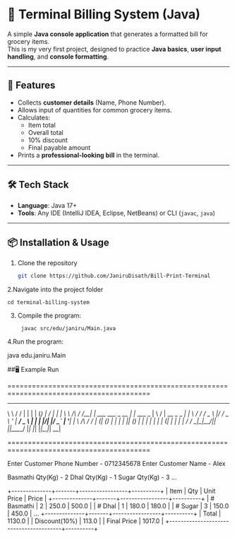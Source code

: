 # 🧾 Terminal Billing System (Java)

A simple **Java console application** that generates a formatted bill for grocery items.  
This is my very first project, designed to practice **Java basics**, **user input handling**, and **console formatting**.  

---

## 🚀 Features
- Collects **customer details** (Name, Phone Number).
- Allows input of quantities for common grocery items.
- Calculates:
  - Item total
  - Overall total
  - 10% discount
  - Final payable amount
- Prints a **professional-looking bill** in the terminal.

---

## 🛠️ Tech Stack
- **Language**: Java 17+  
- **Tools**: Any IDE (IntelliJ IDEA, Eclipse, NetBeans) or CLI (`javac`, `java`)

---

## 📦 Installation & Usage
1. Clone the repository
   
   ```bash
   git clone https://github.com/JaniruDisath/Bill-Print-Terminal

2.Navigate into the project folder

    cd terminal-billing-system

3. Compile the program:

        javac src/edu/janiru/Main.java

4.Run the program:

  java edu.janiru.Main


##🖥️ Example Run


=========================================================================================
   __          __  _                _           _   __  __            _
   \ \        / / | |              | |         (_) |  \/  |          | |
    \ \  /\  / /__| | ___ ___ _ __ | |_ ___     _  | \  / | __ _ _ __| |_
     \ \/  \/ / _ \ |/ __/ _ \ '_ \| __/ _ \   | | | |\/| |/ _` | '__| __|
      \  /\  /  __/ | (_| (_) | | | | || (_) |  | | | |  | | (_| | |  | |_
       \/  \/ \___|_|\___\___/|_| |_|\__\___/   |_| |_|  |_|\__,_|_|   \__|

=========================================================================================

Enter Customer Phone Number  -  0712345678
Enter Customer Name  -  Alex

Basmathi Qty(Kg) - 2
Dhal Qty(Kg)     - 1
Sugar Qty(Kg)    - 3
...

+--------------+-------+-----------------+----------+
| Item         | Qty   | Unit Price      | Price    |
+--------------+-------+-----------------+----------+
| # Basmathi   | 2     | 250.0           | 500.0    |
| # Dhal       | 1     | 180.0           | 180.0    |
| # Sugar      | 3     | 150.0           | 450.0    |
...
+--------------+-------+-----------------+----------+
|                          Total         | 1130.0   |
|                          Discount(10%) | 113.0    |
|                          Final Price   | 1017.0   |
+----------------------------------------+----------+


  


